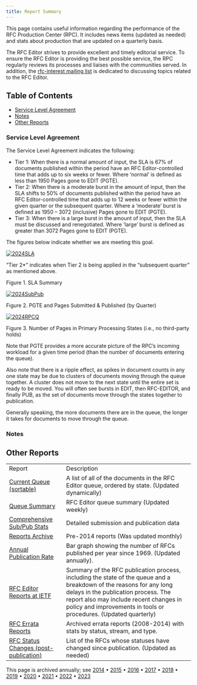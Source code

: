 ```yaml
---
title: Report Summary
---
```


This page contains useful information regarding the performance of the RFC Production Center (RPC). It includes news items (updated as needed) and stats about production that are updated on a quarterly basis.

The RFC Editor strives to provide excellent and timely editorial service. To ensure the RFC Editor is providing the best possible service, the RPC regularly reviews its processes and liaises with the communities served. In addition, the [rfc-interest mailing list](mailto:rfc-interest@rfc-editor.org) is dedicated to discussing topics related to the RFC Editor.

## Table of Contents

- [Service Level Agreement](/report-summary/#sla)
- [Notes](/report-summary/#notes)
- [Other Reports](/report-summary/#other)

### Service Level Agreement

The Service Level Agreement indicates the following:

- Tier 1: When there is a normal amount of input, the SLA is 67% of documents published within the period have an RFC Editor-controlled time that adds up to six weeks or fewer. Where ‘normal’ is defined as less than 1950 Pages gone to EDIT (PGTE).
- Tier 2: When there is a moderate burst in the amount of input, then the SLA shifts to 50% of documents published within the period have an RFC Editor-controlled time that adds up to 12 weeks or fewer within the given quarter or the subsequent quarter. Where a ‘moderate’ burst is defined as 1950 – 3072 (inclusive) Pages gone to EDIT (PGTE).
- Tier 3: When there is a large burst in the amount of input, then the SLA must be discussed and renegotiated. Where ‘large’ burst is defined as greater than 3072 Pages gone to EDIT (PGTE).

The figures below indicate whether we are meeting this goal.

[![2024SLA](/report-summary-2024SLA-1.png)](/report-summary-2024SLA-1.png)

“Tier 2\*” indicates when Tier 2 is being applied in the “subsequent quarter” as mentioned above.

Figure 1. SLA Summary

[![2024SubPub](/report-summary-2024SubPub-1.png)](/report-summary-2024SubPub-1.png)

Figure 2. PGTE and Pages Submitted & Published (by Quarter)

[![2024RPCQ](/report-summary-2024RPCQ-1.png)](/report-summary-2024RPCQ-1.png)

Figure 3. Number of Pages in Primary Processing States (i.e., no third-party holds)

Note that PGTE provides a more accurate picture of the RPC’s incoming workload for a given time period (than the number of documents entering the queue).

Also note that there is a ripple effect, as spikes in document counts in any one state may be due to clusters of documents moving through the queue together. A cluster does not move to the next state until the entire set is ready to be moved. You will often see bursts in EDIT, then RFC-EDITOR, and finally PUB, as the set of documents move through the states together to publication.

Generally speaking, the more documents there are in the queue, the longer it takes for documents to move through the queue.

### Notes

## Other Reports

|                                                           |                                                                                                                                                                                                                                                                           |
| --------------------------------------------------------- | ------------------------------------------------------------------------------------------------------------------------------------------------------------------------------------------------------------------------------------------------------------------------- |
| Report                                                    | Description                                                                                                                                                                                                                                                               |
| [Current Queue (sortable)](/current_queue/)               | A list of all of the documents in the RFC Editor queue, ordered by state. (Updated dynamically)                                                                                                                                                                           |
| [Queue Summary](/reports/CurrQstats.txt)                  | RFC Editor queue summary (Updated weekly)                                                                                                                                                                                                                                 |
| [Comprehensive Sub/Pub Stats](/reports/subpub_stats/)     | Detailed submission and publication data                                                                                                                                                                                                                                  |
| [Reports Archive](/IAD-reports/)                          | Pre-2014 reports (Was updated monthly)                                                                                                                                                                                                                                    |
| [Annual Publication Rate](/rfcs-per-year/)                | Bar graph showing the number of RFCs published per year since 1969. (Updated annually).                                                                                                                                                                                   |
| [RFC Editor Reports at IETF](/report-summary/ietf/)       | Summary of the RFC publication process, including the state of the queue and a breakdown of the reasons for any long delays in the publication process. The report also may include recent changes in policy and improvements in tools or procedures. (Updated quarterly) |
| [RFC Errata Reports](/IAD-reports/)                       | Archived errata reports (2008-2014) with stats by status, stream, and type.                                                                                                                                                                                               |
| [RFC Status Changes (post-publication)](/status_changes/) | List of the RFCs whose statuses have changed since publication. (Updated as needed)                                                                                                                                                                                       |

This page is archived annually; see [2014](/old/Dec2014/) • [2015](/report-summary/2015-2/) • [2016](/report-summary/report-summary-2016/) • [2017](/report-summary/report-summary-2017/) • [2018](/report-summary/report-summary-2018/) • [2019](/report-summary/report-summary-2019/) • [2020](/report-summary/report-summary-2020/) • [2021](/report-summary/report-summary-2021/) • [2022](/report-summary/report-summary-2022/) • [2023](/report-summary/report-summary-2023/)
